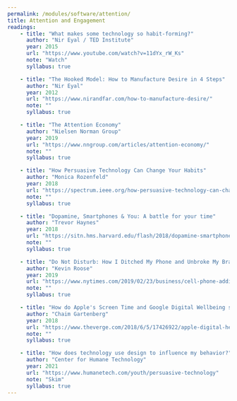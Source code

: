 ```yaml
---
permalink: /modules/software/attention/
title: Attention and Engagement
readings:
    - title: "What makes some technology so habit-forming?"
      author: "Nir Eyal / TED Institute"
      year: 2015
      url: "https://www.youtube.com/watch?v=11dYx_rW_Ks"
      note: "Watch"
      syllabus: true

    - title: "The Hooked Model: How to Manufacture Desire in 4 Steps"
      author: "Nir Eyal"
      year: 2012
      url: "https://www.nirandfar.com/how-to-manufacture-desire/"
      note: ""
      syllabus: true

    - title: "The Attention Economy"
      author: "Nielsen Norman Group"
      year: 2019
      url: "https://www.nngroup.com/articles/attention-economy/"
      note: ""
      syllabus: true

    - title: "How Persuasive Technology Can Change Your Habits"
      author: "Monica Rozenfeld"
      year: 2018
      url: "https://spectrum.ieee.org/how-persuasive-technology-can-change-your-habits"
      note: ""
      syllabus: true

    - title: "Dopamine, Smartphones & You: A battle for your time"
      author: "Trevor Haynes"
      year: 2018
      url: "https://sitn.hms.harvard.edu/flash/2018/dopamine-smartphones-battle-time/"
      note: ""
      syllabus: true

    - title: "Do Not Disturb: How I Ditched My Phone and Unbroke My Brain"
      author: "Kevin Roose"
      year: 2019
      url: "https://www.nytimes.com/2019/02/23/business/cell-phone-addiction.html"
      note: ""
      syllabus: true

    - title: "How do Apple's Screen Time and Google Digital Wellbeing stack up?"
      author: "Chaim Gartenberg"
      year: 2018
      url: "https://www.theverge.com/2018/6/5/17426922/apple-digital-health-vs-google-wellbeing-time-well-spent-wwdc-2018"
      note: ""
      syllabus: true

    - title: "How does technology use design to influence my behavior?"
      author: "Center for Humane Technology"
      year: 2021
      url: "https://www.humanetech.com/youth/persuasive-technology"
      note: "Skim"
      syllabus: true
---
```

